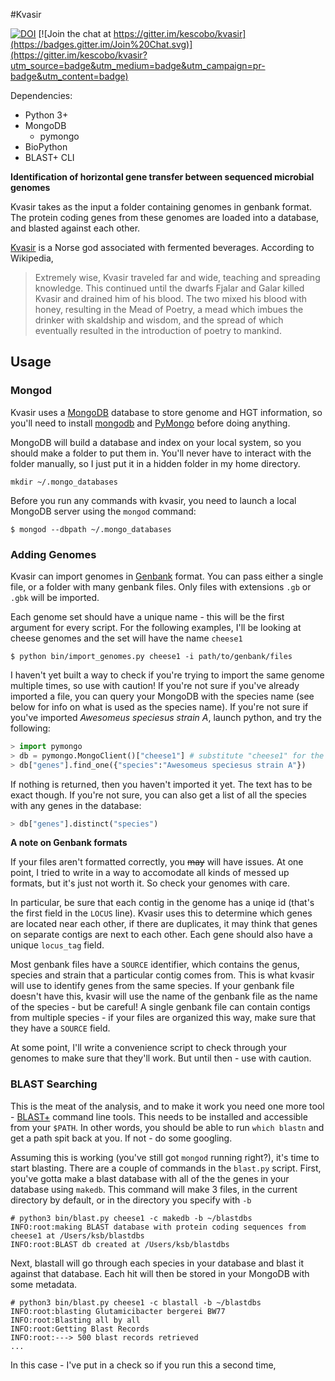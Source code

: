 #Kvasir

[![DOI](https://zenodo.org/badge/22309/kescobo/kvasir.svg)](https://zenodo.org/badge/latestdoi/22309/kescobo/kvasir) [![Join the chat at https://gitter.im/kescobo/kvasir](https://badges.gitter.im/Join%20Chat.svg)](https://gitter.im/kescobo/kvasir?utm_source=badge&utm_medium=badge&utm_campaign=pr-badge&utm_content=badge)

Dependencies:
* Python 3+
* MongoDB
  * pymongo
* BioPython
* BLAST+ CLI

**Identification of horizontal gene transfer between sequenced microbial genomes**

Kvasir takes as the input a folder containing genomes in genbank format. The protein coding genes from these genomes are loaded into a database, and blasted against each other.

[Kvasir](https://en.wikipedia.org/wiki/Kvasir) is a Norse god associated with fermented beverages. According to Wikipedia,

>Extremely wise, Kvasir traveled far and wide, teaching and spreading knowledge. This continued until the dwarfs Fjalar and Galar killed Kvasir and drained him of his blood. The two mixed his blood with honey, resulting in the Mead of Poetry, a mead which imbues the drinker with skaldship and wisdom, and the spread of which eventually resulted in the introduction of poetry to mankind.

## Usage

### Mongod

Kvasir uses a [MongoDB](https://www.mongodb.com/) database to store genome and HGT information, so you'll need to install [mongodb](https://www.mongodb.com/download-center?jmp=nav#community) and [PyMongo](https://api.mongodb.com/python/current/installation.html) before doing anything.

MongoDB will build a database and index on your local system, so you should make a folder to put them in. You'll never have to interact with the folder manually, so I just put it in a hidden folder in my home directory.

```
mkdir ~/.mongo_databases
```

Before you run any commands with kvasir, you need to launch a local MongoDB server using the `mongod` command:

```
$ mongod --dbpath ~/.mongo_databases
```

### Adding Genomes

Kvasir can import genomes in [Genbank](https://www.ncbi.nlm.nih.gov/Sitemap/samplerecord.html) format. You can pass either a single file, or a folder with many genbank files. Only files with extensions `.gb` or `.gbk` will be imported.

Each genome set should have a unique name - this will be the first argument for every script. For the following examples, I'll be looking at cheese genomes and the set will have the name `cheese1`

```
$ python bin/import_genomes.py cheese1 -i path/to/genbank/files
```

I haven't yet built a way to check if you're trying to import the same genome multiple times, so use with caution! If you're not sure if you've already imported a file, you can query your MongoDB with the species name (see below for info on what is used as the species name). If you're not sure if you've imported *Awesomeus speciesus strain A*, launch python, and try the following:

```python
> import pymongo
> db = pymongo.MongoClient()["cheese1"] # substitute "cheese1" for the name of your genome set
> db["genes"].find_one({"species":"Awesomeus speciesus strain A"})
```

If nothing is returned, then you haven't imported it yet. The text has to be exact though. If you're not sure, you can also get a list of all the species with any genes in the database:

```python
> db["genes"].distinct("species")
```

**A note on Genbank formats**

If your files aren't formatted correctly, you ~~may~~ will have issues. At one point, I tried to write in a way to accomodate all kinds of messed up formats, but it's just not worth it. So check your genomes with care.

In particular, be sure that each contig in the genome has a uniqe id (that's the first field in the `LOCUS` line). Kvasir uses this to determine which genes are located near each other, if there are duplicates, it may think that genes on separate contigs are next to each other. Each gene should also have a unique `locus_tag` field.

Most genbank files have a `SOURCE` identifier, which contains the genus, species and strain that a particular contig comes from. This is what kvasir will use to identify genes from the same species. If your genbank file doesn't have this, kvasir will use the name of the genbank file as the name of the species - but be careful! A single genbank file can contain contigs from multiple species - if your files are organized this way, make sure that they have a `SOURCE` field.

At some point, I'll write a convenience script to check through your genomes to make sure that they'll work. But until then - use with caution.

### BLAST Searching

This is the meat of the analysis, and to make it work you need one more tool - [BLAST+](https://www.ncbi.nlm.nih.gov/books/NBK279671/) command line tools. This needs to be installed and accessible from your `$PATH`. In other words, you should be able to run `which blastn` and get a path spit back at you. If not - do some googling.

Assuming this is working (you've still got `mongod` running right?), it's time to start blasting. There are a couple of commands in the `blast.py` script. First, you've gotta make a blast database with all of the the genes in your database using `makedb`. This command will make 3 files, in the current directory by default, or in the directory you specify with `-b`

```
# python3 bin/blast.py cheese1 -c makedb -b ~/blastdbs
INFO:root:making BLAST database with protein coding sequences from cheese1 at /Users/ksb/blastdbs
INFO:root:BLAST db created at /Users/ksb/blastdbs
```

Next, blastall will go through each species in your database and blast it against that database. Each hit will then be stored in your MongoDB with some metadata.

```
# python3 bin/blast.py cheese1 -c blastall -b ~/blastdbs
INFO:root:blasting Glutamicibacter bergerei BW77
INFO:root:Blasting all by all
INFO:root:Getting Blast Records
INFO:root:---> 500 blast records retrieved
...
```

In this case - I've put in a check so if you run this a second time, 
